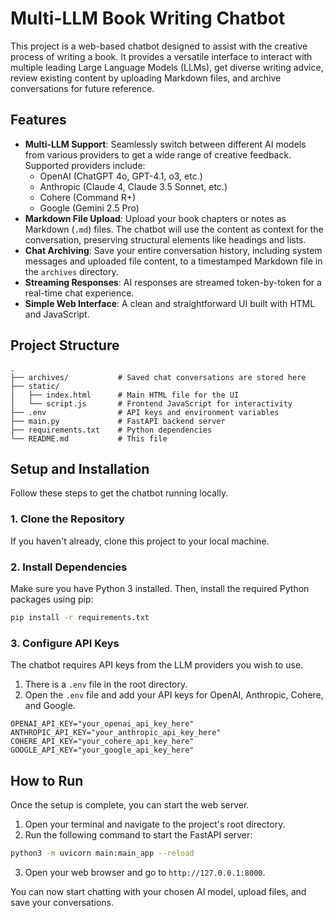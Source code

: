 # Multi-LLM Book Writing Chatbot

This project is a web-based chatbot designed to assist with the creative process of writing a book. It provides a versatile interface to interact with multiple leading Large Language Models (LLMs), get diverse writing advice, review existing content by uploading Markdown files, and archive conversations for future reference.

## Features

*   **Multi-LLM Support**: Seamlessly switch between different AI models from various providers to get a wide range of creative feedback. Supported providers include:
    *   OpenAI (ChatGPT 4o, GPT-4.1, o3, etc.)
    *   Anthropic (Claude 4, Claude 3.5 Sonnet, etc.)
    *   Cohere (Command R+)
    *   Google (Gemini 2.5 Pro)
*   **Markdown File Upload**: Upload your book chapters or notes as Markdown (`.md`) files. The chatbot will use the content as context for the conversation, preserving structural elements like headings and lists.
*   **Chat Archiving**: Save your entire conversation history, including system messages and uploaded file content, to a timestamped Markdown file in the `archives` directory.
*   **Streaming Responses**: AI responses are streamed token-by-token for a real-time chat experience.
*   **Simple Web Interface**: A clean and straightforward UI built with HTML and JavaScript.

## Project Structure

```
.
├── archives/           # Saved chat conversations are stored here
├── static/
│   ├── index.html      # Main HTML file for the UI
│   └── script.js       # Frontend JavaScript for interactivity
├── .env                # API keys and environment variables
├── main.py             # FastAPI backend server
├── requirements.txt    # Python dependencies
└── README.md           # This file
```

## Setup and Installation

Follow these steps to get the chatbot running locally.

### 1. Clone the Repository

If you haven't already, clone this project to your local machine.

### 2. Install Dependencies

Make sure you have Python 3 installed. Then, install the required Python packages using pip:

```bash
pip install -r requirements.txt
```

### 3. Configure API Keys

The chatbot requires API keys from the LLM providers you wish to use.

1.  There is a `.env` file in the root directory.
2.  Open the `.env` file and add your API keys for OpenAI, Anthropic, Cohere, and Google.

```env
OPENAI_API_KEY="your_openai_api_key_here"
ANTHROPIC_API_KEY="your_anthropic_api_key_here"
COHERE_API_KEY="your_cohere_api_key_here"
GOOGLE_API_KEY="your_google_api_key_here"
```

## How to Run

Once the setup is complete, you can start the web server.

1.  Open your terminal and navigate to the project's root directory.
2.  Run the following command to start the FastAPI server:

```bash
python3 -m uvicorn main:main_app --reload
```

3.  Open your web browser and go to `http://127.0.0.1:8000`.

You can now start chatting with your chosen AI model, upload files, and save your conversations.
